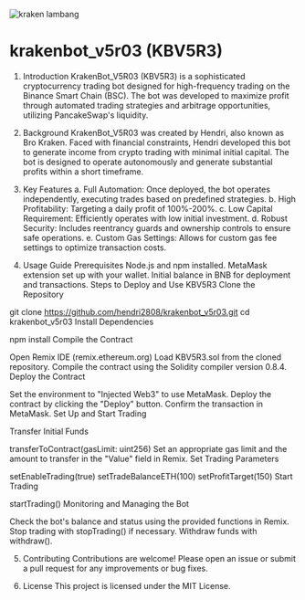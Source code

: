 ![kraken lambang](https://github.com/hendri2808/krakenbot_v5r03/assets/67959601/50d5a261-60e0-4348-ac06-10c984d549e7)

# krakenbot_v5r03 (KBV5R3)
1. Introduction
KrakenBot_V5R03 (KBV5R3) is a sophisticated cryptocurrency trading bot designed for high-frequency trading on the Binance Smart Chain (BSC). The bot was developed to maximize profit through automated trading strategies and arbitrage opportunities, utilizing PancakeSwap's liquidity.

2. Background
KrakenBot_V5R03 was created by Hendri, also known as Bro Kraken. Faced with financial constraints, Hendri developed this bot to generate income from crypto trading with minimal initial capital. The bot is designed to operate autonomously and generate substantial profits within a short timeframe.

3. Key Features
  a. Full Automation: Once deployed, the bot operates independently, executing trades based on predefined strategies.
  b. High Profitability: Targeting a daily profit of 100%-200%.
  c. Low Capital Requirement: Efficiently operates with low initial investment.
  d. Robust Security: Includes reentrancy guards and ownership controls to ensure safe operations.
  e. Custom Gas Settings: Allows for custom gas fee settings to optimize transaction costs.

4. Usage Guide
 Prerequisites
 Node.js and npm installed.
 MetaMask extension set up with your wallet.
 Initial balance in BNB for deployment and transactions.
 Steps to Deploy and Use KBV5R3
 Clone the Repository

  git clone https://github.com/hendri2808/krakenbot_v5r03.git
  cd krakenbot_v5r03
  Install Dependencies

  npm install
  Compile the Contract

Open Remix IDE (remix.ethereum.org)
Load KBV5R3.sol from the cloned repository.
Compile the contract using the Solidity compiler version 0.8.4.
Deploy the Contract

Set the environment to "Injected Web3" to use MetaMask.
Deploy the contract by clicking the "Deploy" button.
Confirm the transaction in MetaMask.
Set Up and Start Trading

Transfer Initial Funds

  transferToContract(gasLimit: uint256)
  Set an appropriate gas limit and the amount to transfer in the "Value" field in Remix.
  Set Trading Parameters

  setEnableTrading(true)
  setTradeBalanceETH(100)
  setProfitTarget(150)
  Start Trading

  startTrading()
  Monitoring and Managing the Bot

Check the bot's balance and status using the provided functions in Remix.
Stop trading with stopTrading() if necessary.
Withdraw funds with withdraw().

5. Contributing
Contributions are welcome! Please open an issue or submit a pull request for any improvements or bug fixes.

6. License
This project is licensed under the MIT License.
